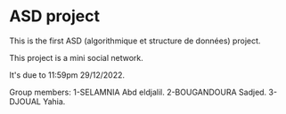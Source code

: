 # ASD project

This is the first ASD (algorithmique et structure de données) project.

This project is a mini social network.

It's due to 11:59pm 29/12/2022.

Group members:
1-SELAMNIA Abd eldjalil.
2-BOUGANDOURA Sadjed.
3-DJOUAL Yahia.

